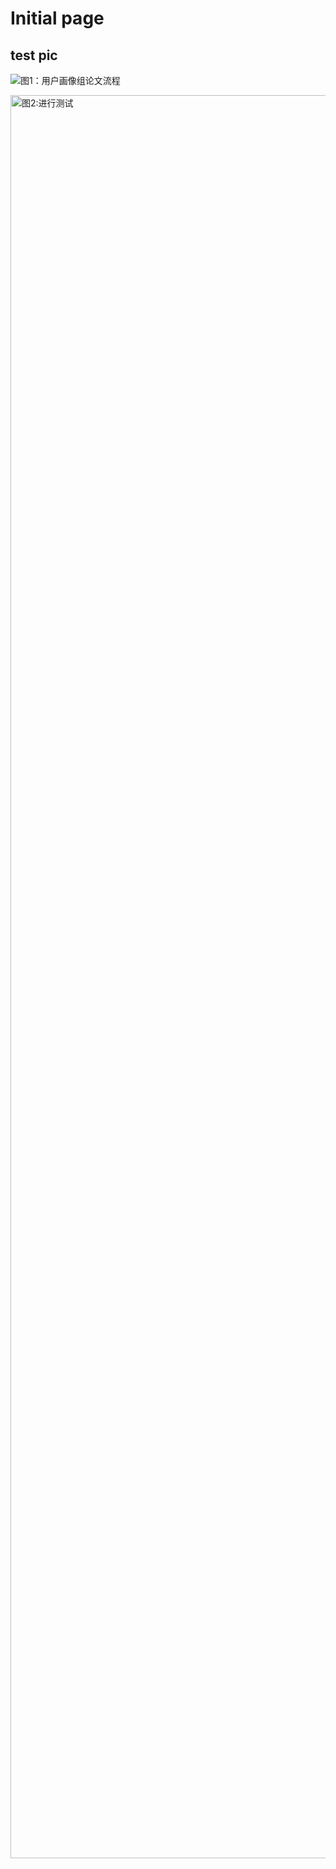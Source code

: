 # Initial page

## test pic

![&#22270;&#49;&#65306;&#29992;&#25143;&#30011;&#20687;&#32452;&#35770;&#25991;&#27969;&#31243;](https://noterminus.gitee.io/image_bed/images/research_pipeline.png)

<img src="https://noterminus.gitee.io/image_bed/images/research_pipeline.png" alt="图2:进行测试" width="1338" height="2821" align="center" />

